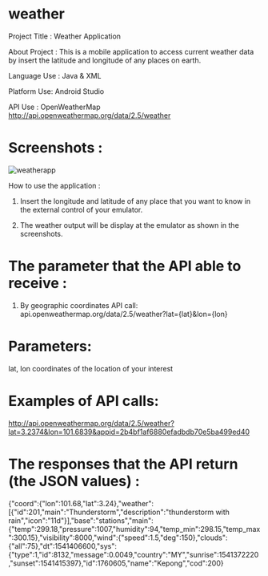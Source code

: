 # weather
Project Title :	Weather Application

About Project :	This is a mobile application to access current weather data by insert the latitude and longitude of any places on earth.

Language Use :	Java & XML

Platform Use:	Android Studio

API Use :	OpenWeatherMap
http://api.openweathermap.org/data/2.5/weather

# Screenshots :

![weatherapp](https://user-images.githubusercontent.com/39667828/47995697-1b272f00-e131-11e8-8ac7-69feb395720c.png)

How to use the application :

1.	Insert the longitude and latitude of any place that you want to know in the external control of your emulator.

2.	The weather output will be display at the emulator as shown in the screenshots.

# The parameter that the API able to receive :

1.	By geographic coordinates
API call:
api.openweathermap.org/data/2.5/weather?lat={lat}&lon={lon}

# Parameters:
lat, lon coordinates of the location of your interest

# Examples of API calls:
http://api.openweathermap.org/data/2.5/weather?lat=3.2374&lon=101.6839&appid=2b4bf1af6880efadbdb70e5ba499ed40

# The responses that the API return (the JSON values) :

{"coord":{"lon":101.68,"lat":3.24},"weather":[{"id":201,"main":"Thunderstorm","description":"thunderstorm with rain","icon":"11d"}],"base":"stations","main":{"temp":299.18,"pressure":1007,"humidity":94,"temp_min":298.15,"temp_max":300.15},"visibility":8000,"wind":{"speed":1.5,"deg":150},"clouds":{"all":75},"dt":1541406600,"sys":{"type":1,"id":8132,"message":0.0049,"country":"MY","sunrise":1541372220,"sunset":1541415397},"id":1760605,"name":"Kepong","cod":200}

